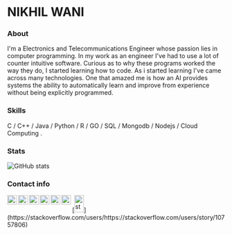 # NIKHIL WANI
<!--
🔭 I’m currently Studying  &nbsp;&nbsp;&nbsp;&nbsp;&nbsp;&nbsp;&nbsp;&nbsp;&nbsp;&nbsp; 🌱 I’m currently learning Python

📫 How to reach me: <a href="https://www.linkedin.com/in/nikhil-wani-ba2360137/">Linkedin</a>  &nbsp;&nbsp;&nbsp;  💬 Ask me about Anything

😄 Pronouns: He/His  &nbsp;&nbsp;&nbsp; &nbsp; &nbsp; &nbsp;&nbsp;&nbsp;&nbsp;&nbsp;&nbsp;&nbsp;&nbsp;&nbsp;&nbsp;&nbsp;⚡ Fact: Loves to Travel..
-->
### About

 I'm a Electronics and Telecommunications Engineer whose passion lies in computer programming. In my work as an engineer I've had to use a lot of counter intuitive software. Curious as to why these programs worked the way they do, I started learning how to code. As i started learning I've came across many technologies. One that amazed me is how an AI provides systems the ability to automatically learn and improve from experience without being explicitly programmed.

### Skills

C / C++ / Java / Python / R / GO / SQL / Mongodb / Nodejs / Cloud Computing .
 
 ### Stats

![GitHub stats](https://github-readme-stats.vercel.app/api?username=Nikhil-Wani&show_icons=true)  

 <!-- ![Profile views](https://gpvc.arturio.dev/Nikhil-Wani)  -->

### Contact info

<a href="https://twitter.com/nikhil_wani05">
  <img align="left" alt="twitter" width="22px" src="https://cdn.jsdelivr.net/npm/simple-icons@v3/icons/twitter.svg" />
</a>
<a href="https://www.linkedin.com/in/nikhil-wani-ba2360137/">
  <img align="left" alt="Linkdein" width="22px" src="https://cdn.jsdelivr.net/npm/simple-icons@v3/icons/linkedin.svg" />
</a>
<a href="https://github.com/Nikhil-Wani">
  <img align="left" alt="Github" width="22px" src="https://cdn.jsdelivr.net/npm/simple-icons@v3/icons/github.svg" />
</a>
<a href="https://www.instagram.com/nikhil_wani_005/">
  <img align="left" alt="Instagram" width="22px" src="https://cdn.jsdelivr.net/npm/simple-icons@v3/icons/instagram.svg" />
</a>
<a href="https://www.facebook.com/nikhil.wani.735">
  <img align="left" alt="Facebook" width="22px" src="https://cdn.jsdelivr.net/npm/simple-icons@v3/icons/facebook.svg" />
</a>
<a href="https://stackoverflow.com/users/https://stackoverflow.com/users/story/10757806">
   <img align="left" alt="Facebook" width="22px" src='https://cdn.jsdelivr.net/npm/simple-icons@3.0.1/icons/stackoverflow.svg' />
</a>
[<img src='https://cdn.jsdelivr.net/npm/simple-icons@3.0.1/icons/stackoverflow.svg' alt='stackoverflow' height='40' width="22px">](https://stackoverflow.com/users/https://stackoverflow.com/users/story/10757806)  


